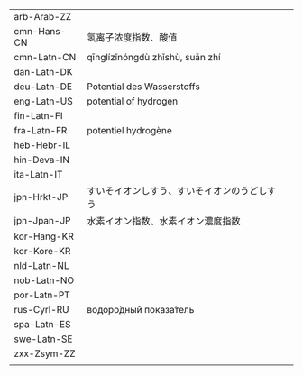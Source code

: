 | | | |
|-|-|-|
| arb-Arab-ZZ |  |  |
| cmn-Hans-CN | 氢离子浓度指数、酸值 |  |
| cmn-Latn-CN | qīnglízǐnóngdù zhǐshù, suān zhí |  |
| dan-Latn-DK |  |  |
| deu-Latn-DE | Potential des Wasserstoffs |  |
| eng-Latn-US | potential of hydrogen |  |
| fin-Latn-FI |  |  |
| fra-Latn-FR | potentiel hydrogène |  |
| heb-Hebr-IL |  |  |
| hin-Deva-IN |  |  |
| ita-Latn-IT |  |  |
| jpn-Hrkt-JP | すいそイオンしすう、すいそイオンのうどしすう  |  |
| jpn-Jpan-JP | 水素イオン指数、水素イオン濃度指数 |  |
| kor-Hang-KR |  |  |
| kor-Kore-KR |  |  |
| nld-Latn-NL |  |  |
| nob-Latn-NO |  |  |
| por-Latn-PT |  |  |
| rus-Cyrl-RU | водоро́дный показа́тель |  |
| spa-Latn-ES |  |  |
| swe-Latn-SE |  |  |
| zxx-Zsym-ZZ |  |  |
|  |  |  |